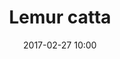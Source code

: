 ---
layout: animal
title: "Lemur catta"
name: "Ring-tailed Lemur"
taxonid: 11496
iucn: "Endangered"
class: "Mammals"
date: 2017-02-27 10:00
published: true
location: Melbourne Zoo, Victoria, Australia
categories: animals
images: 1
thumb: 1
permalink: "/animal/:title/"
tags:
- lemur
---
